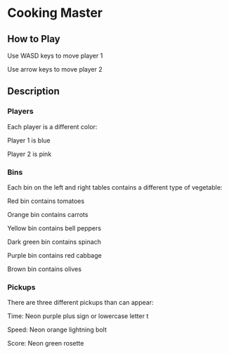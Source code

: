 # Cooking Master

## How to Play
Use WASD keys to move player 1

Use arrow keys to move player 2


## Description
### Players
Each player is a different color:

Player 1 is blue

Player 2 is pink


### Bins
Each bin on the left and right tables contains a different type of vegetable:

Red bin contains tomatoes

Orange bin contains carrots

Yellow bin contains bell peppers

Dark green bin contains spinach

Purple bin contains red cabbage

Brown bin contains olives


### Pickups
There are three different pickups than can appear:

Time: Neon purple plus sign or lowercase letter t

Speed: Neon orange lightning bolt

Score: Neon green rosette